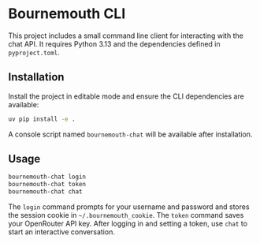 # Bournemouth CLI

This project includes a small command line client for interacting with the chat
API. It requires Python 3.13 and the dependencies defined in `pyproject.toml`.

## Installation

Install the project in editable mode and ensure the CLI dependencies are
available:

```bash
uv pip install -e .
```

A console script named `bournemouth-chat` will be available after installation.

## Usage

```bash
bournemouth-chat login
bournemouth-chat token
bournemouth-chat chat
```

The `login` command prompts for your username and password and stores the
session cookie in `~/.bournemouth_cookie`. The `token` command saves your
OpenRouter API key. After logging in and setting a token, use `chat` to start an
interactive conversation.
